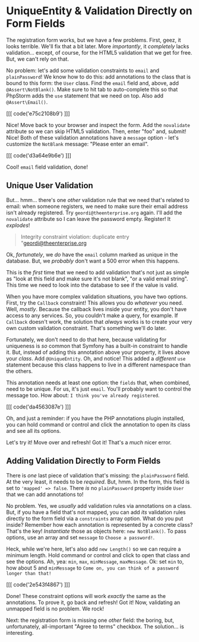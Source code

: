 # UniqueEntity & Validation Directly on Form Fields

The registration form works, but we have a few problems. First, geez, it looks
terrible. We'll fix that a bit later. More *importantly*, it *completely* lacks
validation... except, of course, for the HTML5 validation that we get for free. But,
we can't rely on that.

No problem: let's add some validation constraints to `email` and `plainPassword`!
We know how to do this: add annotations to the class that is bound to this form:
the `User` class. Find the `email` field and, above, add  `@Assert\NotBlank()`.
Make sure to hit tab to auto-complete this so that PhpStorm adds the `use` statement
that we need on top. Also add `@Assert\Email()`.

[[[ code('e75c2108b9') ]]]

Nice! Move back to your browser and inspect the form. Add the `novalidate` attribute
so we can skip HTML5 validation. Then, enter "foo" and, submit! Nice! Both of these
validation annotations have a `message` option - let's customize the `NotBlank`
message: "Please enter an email".

[[[ code('d3a64e9b6e') ]]]

Cool! `email` field validation, done!

## Unique User Validation

But... hmm... there's one *other* validation rule that we need that's related to
email: when someone registers, we need to make sure their email address isn't already
registered. Try `geordi@theenterprise.org` again. I'll add the `novalidate` attribute
so I can leave the password empty. Register! It *explodes*!

> Integrity constraint violation: duplicate entry "geordi@theenterprise.org

Ok, *fortunately*, we *do* have the `email` column marked as unique in the database.
But, we *probably* don't want a 500 error when this happens.

This is the *first* time that we need to add validation that's not just as simple
as "look at this field and make sure it's not blank", "or a valid email string".
This time we need to look into the database to see if the value is valid.

When you have more complex validation situations, you have two options. First, try
the `Callback` constraint! This allows you do *whatever* you need. Well, *mostly*.
Because the callback lives inside your entity, you don't have access to any services.
So, you couldn't make a query, for example. If `Callback` doesn't work, the solution
that *always* works is to create your very own custom validation constraint. That's
something we'll do later.

Fortunately, we don't need to do that here, because validating for uniqueness is
*so* common that Symfony has a built-in constraint to handle it. But, instead of
adding this annotation above your property, it lives above your *class*. Add
`@UniqueEntity`. Oh, and notice! This added a *different* `use` statement because
this class happens to live in a different namespace than the others.

This annotation needs at least one option: the `fields` that, when combined, need
to be unique. For us, it's just `email`. You'll probably want to control the message
too. How about: `I think you've already registered`.

[[[ code('da4563087e') ]]]

Oh, and just a reminder: if you have the PHP annotations plugin installed, you can
hold command or control and click the annotation to open its class and see all its
options.

Let's try it! Move over and refresh! Got it! That's a *much* nicer error.

## Adding Validation Directly to Form Fields

There is *one* last piece of validation that's missing: the `plainPassword` field. At
the very least, it needs to be *required*. But, hmm. In the form, this field is
set to `'mapped' => false`. There *is* no `plainPassword` property inside `User`
that we can add annotations to!

No problem. Yes, we *usually* add validation rules via annotations on a class. But,
if you have a field that's not mapped, you can add *its* validation rules directly
to the form field via a `constraints` array option. What do you put inside? Remember
how each annotation is represented by a concrete class? That's the key! *Instantiate*
those as objects here: `new NotBlank()`. To pass options, use an array and set
`message` to `Choose a password!`.

Heck, while we're here, let's also add `new Length()` so we can require a minimum
length. Hold command or control and click to open that class and see the options.
Ah, yea: `min`, `max`, `minMessage`, `maxMessage`. Ok: set `min` to, how about 5
and `minMessage` to `Come on, you can think of a password longer than that!`

[[[ code('2e543f4867') ]]]

Done! These constraint options will work *exactly* the same as the annotations.
To prove it, go back and refresh! Got it! Now, validating an unmapped field is no
problem. We rock!

Next: the registration form is missing one *other* field: the boring, but, unfortunately,
all-important "Agree to terms" checkbox. The solution... is interesting.
